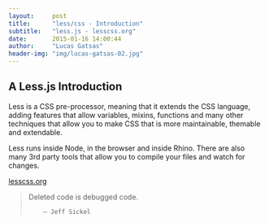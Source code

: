 ```yaml
---
layout:     post
title:      "less/css - Introduction"
subtitle:   "less.js - lesscss.org"
date:       2015-01-16 14:00:44
author:     "Lucas Gatsas"
header-img: "img/lucas-gatsas-02.jpg"
---
```

<h2 class="section-heading">A Less.js Introduction</h2>

Less is a CSS pre-processor, meaning that it extends the CSS language, adding features that allow variables, mixins, functions and many other techniques that allow you to make CSS that is more maintainable, themable and extendable.

Less runs inside Node, in the browser and inside Rhino. There are also many 3rd party tools that allow you to compile your files and watch for changes.




[lesscss.org](http://www.lesscss.org)  

<!--

<a href="#">
    <img src="{{ site.baseurl }}/img/static.squarespace.jpg" alt="Post Sample Image">
</a>
-->


<!--
<a href="#">
    <img src="{{ site.baseurl }}/img/gitlist.io.png" alt="Post Sample Image">
</a> -->










<blockquote>Deleted code is debugged code.

        — Jeff Sickel

</blockquote>


<!-- 
<a href="#">
    <img src="{{ site.baseurl }}/img/jekyllthemewhite.png" alt="Post Sample Image">
</a> 



 -->



